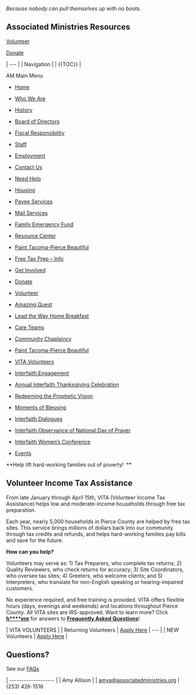 *Because nobody can pull themselves up with no boots.*
## Associated Ministries Resources ##

[Volunteer](https://associatedministries.org/volunteer/)

[Donate](https://associatedministries.org/donate-2017/)

| --- |
| Navigation	|
| {{TOC}} |

AM Main Menu


-  [Home](https://associatedministries.org/)

-  [Who We Are](https://associatedministries.org/about-us/)

-  [History](https://associatedministries.org/history/)

-  [Board of Directors](https://associatedministries.org/board-of-directors/)

-  [Fiscal Responsibility](https://associatedministries.org/financial/)

-  [Staff](https://associatedministries.org/staff-4/)

-  [Employment](https://associatedministries.org/employment/)

-  [Contact Us](https://associatedministries.org/contact-us/)


-  [Need Help](https://associatedministries.org/find-help/)

-  [Housing](https://associatedministries.org/access-point-for-housing/)

-  [Payee Services](https://associatedministries.org/payee-services/)

-  [Mail Services](https://associatedministries.org/mail-services/)

-  [Family Emergency Fund](https://associatedministries.org/fef/)

-  [Resource Center](https://associatedministries.org/community-resource-connections-center-2/)

-  [Paint Tacoma-Pierce Beautiful](https://associatedministries.org/paint-tacoma-pierce-beautiful/)

-  [Free Tax Prep – Info](https://associatedministries.org/free-tax-prep-info/)


-  [Get Involved](https://associatedministries.org/community/)

-  [Donate](https://associatedministries.org/donate-2017/)

-  [Volunteer](https://associatedministries.org/volunteer/)

-  [Amazing Quest](https://associatedministries.org/amazing-quest/)

-  [Lead the Way Home Breakfast](https://associatedministries.org/lead-the-way-home/)

-  [Care Teams](https://associatedministries.org/disaster-readiness/)

-  [Community Chaplaincy](https://associatedministries.org/community-chaplaincy/)

-  [Paint Tacoma-Pierce Beautiful](https://associatedministries.org/paint-tacoma-pierce-beautiful/)

-  [VITA Volunteers](https://associatedministries.org/volunteer-income-tax-assistance/)


-  [Interfaith Engagement](https://associatedministries.org/interfaith-engagement/)

-  [Annual Interfaith Thanksgiving Celebration](https://associatedministries.org/thanksgiving-interfaith-gathering/)

-  [Redeeming the Prophetic Vision](https://associatedministries.org/redeeming-the-prophetic-vision/)


-  [Moments of Blessing](https://associatedministries.org/moments-of-blessing/)

-  [Interfaith Dialogues](https://associatedministries.org/interfaith-dialogues/)

-  [Interfaith Observance of National Day of Prayer](https://associatedministries.org/interfaith-national-day-of-prayer/)

-  [Interfaith Women’s Conference](https://associatedministries.org/iwc/)


-  [Events](https://associatedministries.org/events/)


**Help lift hard-working families out of poverty!  **

## Volunteer Income Tax Assistance

From late January through April 15th, VITA (Volunteer Income Tax Assistance) helps low and moderate-income households through free tax preparation.


Each year, nearly 5,000 households in Pierce County are helped by free tax sites. This service brings millions of dollars back into our community through tax credits and refunds, and helps hard-working families pay bills and save for the future.


**How can you help?**


Volunteers may serve as: 1) Tax Preparers, who complete tax returns; 2) Quality Reviewers, who check returns for accuracy; 3) Site Coordinators, who oversee tax sites; 4) Greeters, who welcome clients; and 5) Interpreters, who translate for non-English speaking or hearing-impaired customers.


No experience required, and free training is provided. VITA offers flexible hours (days, evenings and weekends) and locations throughout Pierce County. All VITA sites are IRS-approved. Want to learn more? Click  [**h****ere**](https://associatedministries.org/wp-content/uploads/2016/11/FAQs-for-VITA-volunteers.pdf) for answers to  [**Frequently Asked Questions**](https://associatedministries.org/wp-content/uploads/2016/11/FAQs-for-VITA-volunteers.pdf)!

| VITA VOLUNTEERS |
| Returning Volunteers | [Apply Here](http://associatedministries.org/returning-vita-volunteer/)
| --- |
| NEW Volunteers | [Apply Here](http://associatedministries.org/new-vita-volunteers/) |

## Questions?  ##

See our  [FAQs](https://associatedministries.org/wp-content/uploads/2016/11/FAQs-for-VITA-volunteers.pdf) 

| ------------------- |
| Amy Allison |
| [amya@associatedministries.org](mailto:amya@associatedministries.org)
| (253) 426-1516
